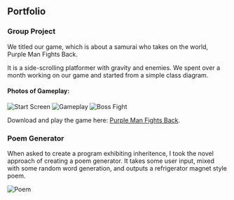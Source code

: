 ## Portfolio

### Group Project

We titled our game, which is about a samurai who takes on the world, Purple Man Fights Back.

It is a side-scrolling platformer with gravity and enemies. We spent over a month working on our game and started from a simple class diagram.

#### Photos of Gameplay:

![Start Screen](https://github.com/killingmelody/Programming_Portfolio_2017/blob/master/Photos/Screen%20Shot%202017-05-24%20at%2011.39.20%20AM.png)
![Gameplay](https://github.com/killingmelody/Programming_Portfolio_2017/blob/master/Photos/Screen%20Shot%202017-05-24%20at%2011.40.10%20AM.png)
![Boss Fight](https://github.com/killingmelody/Programming_Portfolio_2017/blob/master/Photos/Screen%20Shot%202017-05-24%20at%2011.42.58%20AM.png)

Download and play the game here: [Purple Man Fights Back](https://drive.google.com/drive/folders/0B6569lscHHIcSFdPbkNYanNRVzA).

### Poem Generator

When asked to create a program exhibiting inheritence, I took the novel approach of creating a poem generator. It takes some user input, mixed with some random word generation, and outputs a refrigerator magnet style poem.

![Poem](https://github.com/killingmelody/Programming_Portfolio_2017/blob/master/Photos/Screen%20Shot%202017-05-24%20at%2011.50.08%20AM.png)

